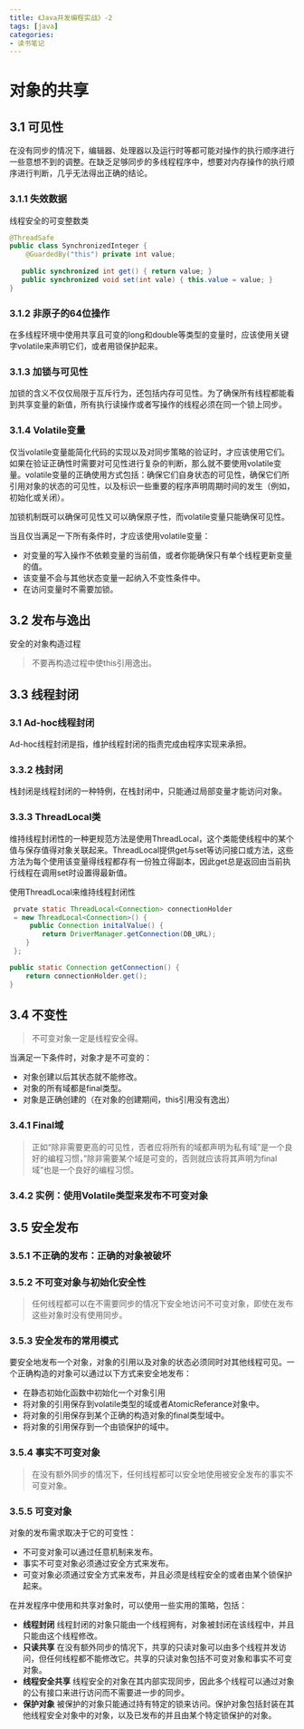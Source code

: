 ```yaml
---
title: 《Java并发编程实战》-2
tags: [java]
categories:
- 读书笔记
---
```


# 对象的共享

## 3.1 可见性

在没有同步的情况下，编辑器、处理器以及运行时等都可能对操作的执行顺序进行一些意想不到的调整。在缺乏足够同步的多线程程序中，想要对内存操作的执行顺序进行判断，几乎无法得出正确的结论。

### 3.1.1 失效数据

线程安全的可变整数类
```java
@ThreadSafe
public class SynchronizedInteger {
	@GuardedBy("this") private int value;
    
   public synchronized int get() { return value; }
   public synchronized void set(int vale) { this.value = value; }
}
```

### 3.1.2 非原子的64位操作

在多线程环境中使用共享且可变的long和double等类型的变量时，应该使用关键字volatile来声明它们，或者用锁保护起来。

### 3.1.3 加锁与可见性

加锁的含义不仅仅局限于互斥行为，还包括内存可见性。为了确保所有线程都能看到共享变量的新值，所有执行读操作或者写操作的线程必须在同一个锁上同步。

### 3.1.4 Volatile变量

仅当volatile变量能简化代码的实现以及对同步策略的验证时，才应该使用它们。如果在验证正确性时需要对可见性进行复杂的判断，那么就不要使用volatile变量。volatile变量的正确使用方式包括：确保它们自身状态的可见性，确保它们所引用对象的状态的可见性，以及标识一些重要的程序声明周期时间的发生（例如，初始化或关闭）。

加锁机制既可以确保可见性又可以确保原子性，而volatile变量只能确保可见性。

当且仅当满足一下所有条件时，才应该使用volatile变量：

* 对变量的写入操作不依赖变量的当前值，或者你能确保只有单个线程更新变量的值。
* 该变量不会与其他状态变量一起纳入不变性条件中。
* 在访问变量时不需要加锁。

## 3.2 发布与逸出

安全的对象构造过程

>不要再构造过程中使this引用逸出。

## 3.3 线程封闭

### 3.1 Ad-hoc线程封闭

Ad-hoc线程封闭是指，维护线程封闭的指责完成由程序实现来承担。

### 3.3.2 栈封闭

栈封闭是线程封闭的一种特例，在栈封闭中，只能通过局部变量才能访问对象。

### 3.3.3 ThreadLocal类

维持线程封闭性的一种更规范方法是使用ThreadLocal，这个类能使线程中的某个值与保存值得对象关联起来。ThreadLocal提供get与set等访问接口或方法，这些方法为每个使用该变量得线程都存有一份独立得副本，因此get总是返回由当前执行线程在调用set时设置得最新值。


使用ThreadLocal来维持线程封闭性
```java
 prvate static ThreadLocal<Connection> connectionHolder 
 = new ThreadLocal<Connection>() {
	 public Connection initalValue() {
		return DriverManager.getConnection(DB_URL);	
	}
 };

public static Connection getConnection() {
	return connectionHolder.get();
}
```

## 3.4 不变性

>不可变对象一定是线程安全得。

当满足一下条件时，对象才是不可变的：

* 对象创建以后其状态就不能修改。
* 对象的所有域都是final类型。
* 对象是正确创建的（在对象的创建期间，this引用没有逸出） 

### 3.4.1 Final域

>正如“除非需要更高的可见性，否者应将所有的域都声明为私有域”是一个良好的编程习惯，”除非需要某个域是可变的，否则就应该将其声明为final域“也是一个良好的编程习惯。

### 3.4.2 实例：使用Volatile类型来发布不可变对象

## 3.5 安全发布

### 3.5.1 不正确的发布：正确的对象被破坏

### 3.5.2 不可变对象与初始化安全性

>任何线程都可以在不需要同步的情况下安全地访问不可变对象，即使在发布这些对象时没有使用同步。

### 3.5.3 安全发布的常用模式

要安全地发布一个对象，对象的引用以及对象的状态必须同时对其他线程可见。一个正确构造的对象可以通过以下方式来安全地发布：

* 在静态初始化函数中初始化一个对象引用
* 将对象的引用保存到volatile类型的域或者AtomicReferance对象中。
* 将对象的引用保存到某个正确的构造对象的final类型域中。
* 将对象的引用保存到一个由锁保护的域中。

### 3.5.4 事实不可变对象

>在没有额外同步的情况下，任何线程都可以安全地使用被安全发布的事实不可变对象。

### 3.5.5 可变对象

对象的发布需求取决于它的可变性：

* 不可变对象可以通过任意机制来发布。
* 事实不可变对象必须通过安全方式来发布。
* 可变对象必须通过安全方式来发布，并且必须是线程安全的或者由某个锁保护起来。

在并发程序中使用和共享对象时，可以使用一些实用的策略，包括：

* **线程封闭**  线程封闭的对象只能由一个线程拥有，对象被封闭在该线程中，并且只能由这个线程修改。
*  **只读共享** 在没有额外同步的情况下，共享的只读对象可以由多个线程并发访问，但任何线程都不能修改它。共享的只读对象包括不可变对象和事实不可变对象。
* **线程安全共享** 线程安全的对象在其内部实现同步，因此多个线程可以通过对象的公有接口来进行访问而不需要进一步的同步。
*  **保护对象** 被保护的对象只能通过持有特定的锁来访问。保护对象包括封装在其他线程安全对象中的对象，以及已发布的并且由某个特定锁保护的对象。